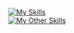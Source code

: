 
[![My Skills](https://skillicons.dev/icons?i=c)](https://skillicons.dev)  
[![My Other Skills](https://skillicons.dev/icons?i=linux,redhat,vim,bash)](https://skillicons.dev)
<!--
**ueka12/ueka12** is a ✨ _special_ ✨ repository because its `README.md` (this file) appears on your GitHub profile.

Here are some ideas to get you started:

- 🔭 I’m currently working on ...
- 🌱 I’m currently learning ...
- 👯 I’m looking to collaborate on ...
- 🤔 I’m looking for help with ...
- 💬 Ask me about ...
- 📫 How to reach me: ...
- 😄 Pronouns: ...
- ⚡ Fun fact: ...
-->

